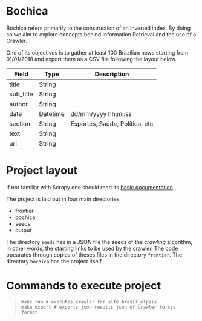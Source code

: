 # Bochica 

Bochica refers primarily to the construction of an inverted index. By doing so we aim to explore concepts behind Information Retrieval and the use of a Crawler.

One of its objectives is to gather at least 100 Brazilian news starting from 01/01/2018 and export them as a CSV file following the layout below.

| Field     | Type     | Description                    |
| --------- | -------- | ------------------------------ |
| title     | String   |                                |
| sub_title | String   |                                |
| author    | String   |                                |
| date      | Datetime | dd/mm/yyyy hh:mi:ss            |
| section   | String   | Esportes, Saúde, Política, etc |
| text      | String   |                                |
| url       | String   |                                |


# Project layout

If not familiar with Scrapy one should read its [basic documentation](http://docs.scrapy.org/en/latest/intro/tutorial.html).

The project is laid out in four main directories

- frontier
- bochica
- seeds
- output

The directory `seeds` has in a JSON file the seeds of the *crawling* algorithm, in other words, the starting links to be used by the crawler. The code opearates through copies of theses files in the directory `frontier`. The directory `bochica` has the project itself.

# Commands to execute project

> ```shell
> make run # executes crawler for site brasil_elpais
> make export # exports json results json of crawler to csv format.
> ```
